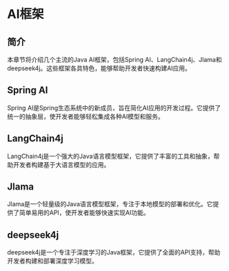 # AI框架

## 简介

本章节将介绍几个主流的Java AI框架，包括Spring AI、LangChain4j、Jlama和deepseek4j。这些框架各具特色，能够帮助开发者快速构建AI应用。

## Spring AI

Spring AI是Spring生态系统中的新成员，旨在简化AI应用的开发过程。它提供了统一的抽象层，使开发者能够轻松集成各种AI模型和服务。

## LangChain4j

LangChain4j是一个强大的Java语言模型框架，它提供了丰富的工具和抽象，帮助开发者构建基于大语言模型的应用。

## Jlama

Jlama是一个轻量级的Java语言模型框架，专注于本地模型的部署和优化。它提供了简单易用的API，使开发者能够快速实现AI功能。

## deepseek4j

deepseek4j是一个专注于深度学习的Java框架，它提供了全面的API支持，帮助开发者构建和部署深度学习模型。